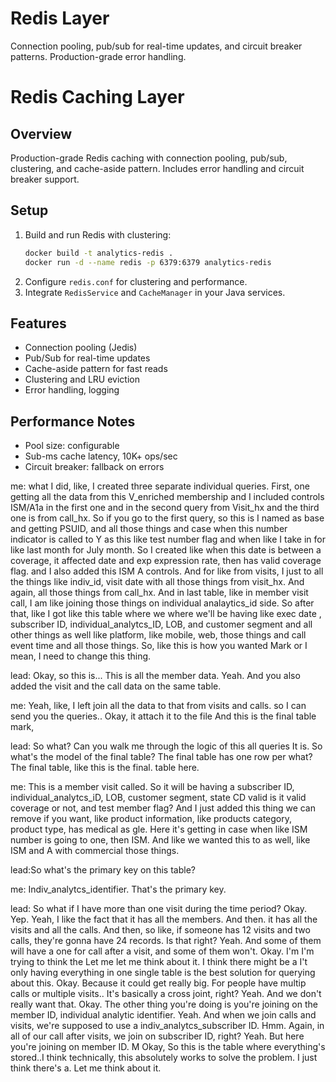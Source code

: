 # Redis Layer
Connection pooling, pub/sub for real-time updates, and circuit breaker patterns. Production-grade error handling.

# Redis Caching Layer

## Overview
Production-grade Redis caching with connection pooling, pub/sub, clustering, and cache-aside pattern. Includes error handling and circuit breaker support.

## Setup
1. Build and run Redis with clustering:
   ```sh
   docker build -t analytics-redis .
   docker run -d --name redis -p 6379:6379 analytics-redis
   ```
2. Configure `redis.conf` for clustering and performance.
3. Integrate `RedisService` and `CacheManager` in your Java services.

## Features
- Connection pooling (Jedis)
- Pub/Sub for real-time updates
- Cache-aside pattern for fast reads
- Clustering and LRU eviction
- Error handling, logging

## Performance Notes
- Pool size: configurable
- Sub-ms cache latency, 10K+ ops/sec
- Circuit breaker: fallback on errors

me: what I did, like, I created three separate individual queries. First, one getting all the data from this V_enriched membership and I included controls ISM/A1a in the first one and in the second query from Visit_hx and the third one is from call_hx. So if you go to the first query, so this is I named as base and getting PSUID, and all those things and case when this number indicator is called to Y as this like test number flag and when like I take in for like last month for July month. So I created like when this date is between a coverage, it affected date and exp expression rate, then has valid coverage flag. and I also added this ISM A controls. And for like from visits, I just to all the things like indiv_id, visit date with all those things from visit_hx. And again, all those things from call_hx. And in last table, like in member visit call, I am like joining those things on individual analaytics_id side. So after that, like I got like this table where we where we'll be having like exec date , subscriber ID, individual_analytcs_ID, LOB, and customer segment and all other things  as well like platform, like mobile, web, those things and call event time and all those things. So, like this is how you wanted Mark or I mean, I need to change this thing. 

lead: Okay, so this is... This is all the member data. Yeah. And you also added the visit and the call data on the same table. 

me: Yeah, like, I left join  all the data to that from visits and calls. so I can send you the queries.. Okay, it attach it to the file And this is the final table mark,

lead: So what? Can you walk me through the logic of this all queries It is. So what's the model of the final table? The final table has one row per what? The final table, like this is the final. table here. 

me: This is a member visit called. So it will be having a subscriber ID, individual_analytcs_iD, LOB, customer segment, state CD valid is it valid coverage or not, and test member flag? And I just added this thing we can remove if you want, like product information, like products category, product type, has medical as gle. Here it's getting in case when like ISM number is going to one, then ISM. And like we wanted this to as well, like ISM and A with commercial those things.

lead:So what's the primary key on this table? 

me: Indiv_analytcs_identifier. That's the primary key. 

lead: So what if I have more than one visit during the time period? Okay. Yep. Yeah, I like the fact that it has all the members. And then. it has all the visits and all the calls. And then, so like, if someone has 12 visits and two calls, they're gonna have 24 records. Is that right? Yeah. And some of them will have a one for call after a visit, and some of them won't. Okay. I'm I'm trying to think the Let me let me think about it. I think there might be a I't only having everything in one single table is the best solution for querying about this. Okay. Because it could get really big. For people have multip calls or multiple visits.. It's basically a cross joint, right? Yeah. And we don't really want that. Okay. The other thing you're doing is you're joining on the member ID, individual analytic identifier. Yeah. And when we join calls and visits, we're supposed to use a indiv_analytcs_subscriber ID. Hmm. Again, in all of our call after visits, we join on subscriber ID, right? Yeah. But here you're joining on member ID. M Okay, So this is the table where everything's stored..I think technically, this absolutely works to solve the problem. I just think there's a. Let me think about it.